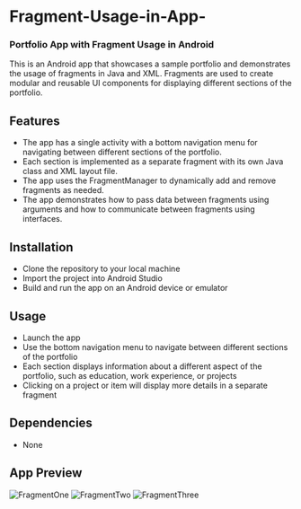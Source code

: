 # Fragment-Usage-in-App-

### Portfolio App with Fragment Usage in Android
This is an Android app that showcases a sample portfolio and demonstrates the usage of fragments in Java and XML. Fragments are used to create modular and reusable UI components for displaying different sections of the portfolio.

## Features
+ The app has a single activity with a bottom navigation menu for navigating between different sections of the portfolio.
+ Each section is implemented as a separate fragment with its own Java class and XML layout file.
+ The app uses the FragmentManager to dynamically add and remove fragments as needed.
+ The app demonstrates how to pass data between fragments using arguments and how to communicate between fragments using interfaces.

## Installation
+ Clone the repository to your local machine
+ Import the project into Android Studio
+ Build and run the app on an Android device or emulator

## Usage
+ Launch the app
+ Use the bottom navigation menu to navigate between different sections of the portfolio
+ Each section displays information about a different aspect of the portfolio, such as education, work experience, or projects
+ Clicking on a project or item will display more details in a separate fragment

## Dependencies
+ None

## App Preview
![FragmentOne](https://github.com/THARUNADHITHYA/Fragment-Usage-in-App-/blob/main/Fragment%20one.jpeg)
![FragmentTwo](https://github.com/THARUNADHITHYA/Fragment-Usage-in-App-/blob/main/Fragment%20two.jpeg)
![FragmentThree](https://github.com/THARUNADHITHYA/Fragment-Usage-in-App-/blob/main/Fragment%20three.jpeg)

